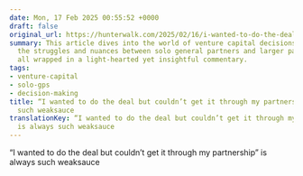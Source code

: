 ```yaml
---
date: Mon, 17 Feb 2025 00:55:52 +0000
draft: false
original_url: https://hunterwalk.com/2025/02/16/i-wanted-to-do-the-deal-but-couldnt-get-it-through-my-partnership-is-always-such-weaksauce/
summary: This article dives into the world of venture capital decisions, highlighting
  the struggles and nuances between solo general partners and larger partnerships,
  all wrapped in a light-hearted yet insightful commentary.
tags:
- venture-capital
- solo-gps
- decision-making
title: “I wanted to do the deal but couldn’t get it through my partnership” is always
  such weaksauce
translationKey: “I wanted to do the deal but couldn’t get it through my partnership”
  is always such weaksauce
---
```


“I wanted to do the deal but couldn’t get it through my partnership” is always such weaksauce